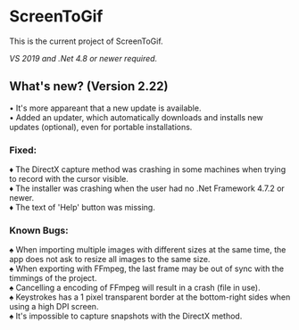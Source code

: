 ﻿# ScreenToGif  

This is the current project of ScreenToGif.  

_VS 2019 and .Net 4.8 or newer required._


## What's new? (Version 2.22)

• It's more appareant that a new update is available.   
• Added an updater, which automatically downloads and installs new updates (optional), even for portable installations.

### Fixed:

♦ The DirectX capture method was crashing in some machines when trying to record with the cursor visible.  
♦ The installer was crashing when the user had no .Net Framework 4.7.2 or newer.  
♦ The text of 'Help' button was missing.  

### Known Bugs:

♠ When importing multiple images with different sizes at the same time, the app does not ask to resize all images to the same size.   
♠ When exporting with FFmpeg, the last frame may be out of sync with the timmings of the project.  
♠ Cancelling a encoding of FFmpeg will result in a crash (file in use).  
♠ Keystrokes has a 1 pixel transparent border at the bottom-right sides when using a high DPI screen.  
♠ It's impossible to capture snapshots with the DirectX method.  